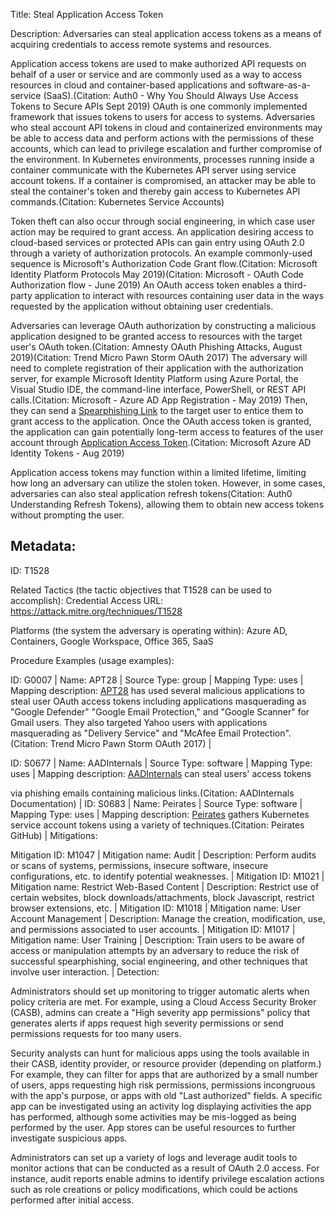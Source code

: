 Title: Steal Application Access Token

Description: Adversaries can steal application access tokens as a means of acquiring credentials to access remote systems and resources.

Application access tokens are used to make authorized API requests on behalf of a user or service and are commonly used as a way to access resources in cloud and container-based applications and software-as-a-service (SaaS).(Citation: Auth0 - Why You Should Always Use Access Tokens to Secure APIs Sept 2019) OAuth is one commonly implemented framework that issues tokens to users for access to systems. Adversaries who steal account API tokens in cloud and containerized environments may be able to access data and perform actions with the permissions of these accounts, which can lead to privilege escalation and further compromise of the environment. In Kubernetes environments, processes running inside a container communicate with the Kubernetes API server using service account tokens. If a container is compromised, an attacker may be able to steal the container's token and thereby gain access to Kubernetes API commands.(Citation: Kubernetes Service Accounts)

Token theft can also occur through social engineering, in which case user action may be required to grant access. An application desiring access to cloud-based services or protected APIs can gain entry using OAuth 2.0 through a variety of authorization protocols. An example commonly-used sequence is Microsoft's Authorization Code Grant flow.(Citation: Microsoft Identity Platform Protocols May 2019)(Citation: Microsoft - OAuth Code Authorization flow - June 2019) An OAuth access token enables a third-party application to interact with resources containing user data in the ways requested by the application without obtaining user credentials.

Adversaries can leverage OAuth authorization by constructing a malicious application designed to be granted access to resources with the target user's OAuth token.(Citation: Amnesty OAuth Phishing Attacks, August 2019)(Citation: Trend Micro Pawn Storm OAuth 2017) The adversary will need to complete registration of their application with the authorization server, for example Microsoft Identity Platform using Azure Portal, the Visual Studio IDE, the command-line interface, PowerShell, or REST API calls.(Citation: Microsoft - Azure AD App Registration - May 2019) Then, they can send a [Spearphishing Link](https://attack.mitre.org/techniques/T1566/002) to the target user to entice them to grant access to the application. Once the OAuth access token is granted, the application can gain potentially long-term access to features of the user account through [Application Access Token](https://attack.mitre.org/techniques/T1550/001).(Citation: Microsoft Azure AD Identity Tokens - Aug 2019)

Application access tokens may function within a limited lifetime, limiting how long an adversary can utilize the stolen token. However, in some cases, adversaries can also steal application refresh tokens(Citation: Auth0 Understanding Refresh Tokens), allowing them to obtain new access tokens without prompting the user.

## Metadata:

ID: T1528

Related Tactics (the tactic objectives that T1528 can be used to accomplish): Credential Access URL: https://attack.mitre.org/techniques/T1528

Platforms (the system the adversary is operating within): Azure AD, Containers, Google Workspace, Office 365, SaaS

Procedure Examples (usage examples):

ID: G0007 | Name: APT28 | Source Type: group | Mapping Type: uses | Mapping description: [APT28](https://attack.mitre.org/groups/G0007) has used several malicious applications to steal user OAuth access tokens including applications masquerading as "Google Defender" "Google Email Protection," and "Google Scanner" for Gmail users. They also targeted Yahoo users with applications masquerading as "Delivery Service" and "McAfee Email Protection".(Citation: Trend Micro Pawn Storm OAuth 2017) |

ID: S0677 | Name: AADInternals | Source Type: software | Mapping Type: uses | Mapping description: [AADInternals](https://attack.mitre.org/software/S0677) can steal users' access tokens

via phishing emails containing malicious links.(Citation: AADInternals Documentation) | ID: S0683 | Name: Peirates | Source Type: software | Mapping Type: uses | Mapping description: [Peirates](https://attack.mitre.org/software/S0683) gathers Kubernetes service account tokens using a variety of techniques.(Citation: Peirates GitHub) | Mitigations:

Mitigation ID: M1047 | Mitigation name: Audit | Description: Perform audits or scans of systems, permissions, insecure software, insecure configurations, etc. to identify potential weaknesses. | Mitigation ID: M1021 | Mitigation name: Restrict Web-Based Content | Description: Restrict use of certain websites, block downloads/attachments, block Javascript, restrict browser extensions, etc. | Mitigation ID: M1018 | Mitigation name: User Account Management | Description: Manage the creation, modification, use, and permissions associated to user accounts. | Mitigation ID: M1017 | Mitigation name: User Training | Description: Train users to be aware of access or manipulation attempts by an adversary to reduce the risk of successful spearphishing, social engineering, and other techniques that involve user interaction. | Detection:

Administrators should set up monitoring to trigger automatic alerts when policy criteria are met. For example, using a Cloud Access Security Broker (CASB), admins can create a "High severity app permissions" policy that generates alerts if apps request high severity permissions or send permissions requests for too many users.

Security analysts can hunt for malicious apps using the tools available in their CASB, identity provider, or resource provider (depending on platform.) For example, they can filter for apps that are authorized by a small number of users, apps requesting high risk permissions, permissions incongruous with the app's purpose, or apps with old "Last authorized" fields. A specific app can be investigated using an activity log displaying activities the app has performed, although some activities may be mis-logged as being performed by the user. App stores can be useful resources to further investigate suspicious apps.

Administrators can set up a variety of logs and leverage audit tools to monitor actions that can be conducted as a result of OAuth 2.0 access. For instance, audit reports enable admins to identify privilege escalation actions such as role creations or policy modifications, which could be actions performed after initial access.